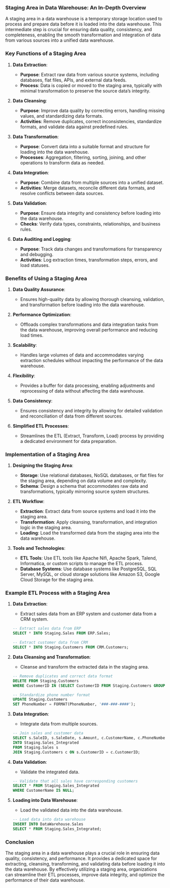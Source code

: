 ### Staging Area in Data Warehouse: An In-Depth Overview

A staging area in a data warehouse is a temporary storage location used to process and prepare data before it is loaded into the data warehouse. This intermediate step is crucial for ensuring data quality, consistency, and completeness, enabling the smooth transformation and integration of data from various sources into a unified data warehouse.

### Key Functions of a Staging Area

1. **Data Extraction**:
   - **Purpose**: Extract raw data from various source systems, including databases, flat files, APIs, and external data feeds.
   - **Process**: Data is copied or moved to the staging area, typically with minimal transformation to preserve the source data’s integrity.

2. **Data Cleansing**:
   - **Purpose**: Improve data quality by correcting errors, handling missing values, and standardizing data formats.
   - **Activities**: Remove duplicates, correct inconsistencies, standardize formats, and validate data against predefined rules.

3. **Data Transformation**:
   - **Purpose**: Convert data into a suitable format and structure for loading into the data warehouse.
   - **Processes**: Aggregation, filtering, sorting, joining, and other operations to transform data as needed.

4. **Data Integration**:
   - **Purpose**: Combine data from multiple sources into a unified dataset.
   - **Activities**: Merge datasets, reconcile different data formats, and resolve conflicts between data sources.

5. **Data Validation**:
   - **Purpose**: Ensure data integrity and consistency before loading into the data warehouse.
   - **Checks**: Verify data types, constraints, relationships, and business rules.

6. **Data Auditing and Logging**:
   - **Purpose**: Track data changes and transformations for transparency and debugging.
   - **Activities**: Log extraction times, transformation steps, errors, and load statuses.

### Benefits of Using a Staging Area

1. **Data Quality Assurance**:
   - Ensures high-quality data by allowing thorough cleansing, validation, and transformation before loading into the data warehouse.

2. **Performance Optimization**:
   - Offloads complex transformations and data integration tasks from the data warehouse, improving overall performance and reducing load times.

3. **Scalability**:
   - Handles large volumes of data and accommodates varying extraction schedules without impacting the performance of the data warehouse.

4. **Flexibility**:
   - Provides a buffer for data processing, enabling adjustments and reprocessing of data without affecting the data warehouse.

5. **Data Consistency**:
   - Ensures consistency and integrity by allowing for detailed validation and reconciliation of data from different sources.

6. **Simplified ETL Processes**:
   - Streamlines the ETL (Extract, Transform, Load) process by providing a dedicated environment for data preparation.

### Implementation of a Staging Area

1. **Designing the Staging Area**:
   - **Storage**: Use relational databases, NoSQL databases, or flat files for the staging area, depending on data volume and complexity.
   - **Schema**: Design a schema that accommodates raw data and transformations, typically mirroring source system structures.

2. **ETL Workflow**:
   - **Extraction**: Extract data from source systems and load it into the staging area.
   - **Transformation**: Apply cleansing, transformation, and integration logic in the staging area.
   - **Loading**: Load the transformed data from the staging area into the data warehouse.

3. **Tools and Technologies**:
   - **ETL Tools**: Use ETL tools like Apache Nifi, Apache Spark, Talend, Informatica, or custom scripts to manage the ETL process.
   - **Database Systems**: Use database systems like PostgreSQL, SQL Server, MySQL, or cloud storage solutions like Amazon S3, Google Cloud Storage for the staging area.

### Example ETL Process with a Staging Area

1. **Data Extraction**:
   - Extract sales data from an ERP system and customer data from a CRM system.

   ```sql
   -- Extract sales data from ERP
   SELECT * INTO Staging.Sales FROM ERP.Sales;

   -- Extract customer data from CRM
   SELECT * INTO Staging.Customers FROM CRM.Customers;
   ```

2. **Data Cleansing and Transformation**:
   - Cleanse and transform the extracted data in the staging area.

   ```sql
   -- Remove duplicates and correct data format
   DELETE FROM Staging.Customers
   WHERE CustomerID IN (SELECT CustomerID FROM Staging.Customers GROUP BY CustomerID HAVING COUNT(*) > 1);

   -- Standardize phone number format
   UPDATE Staging.Customers
   SET PhoneNumber = FORMAT(PhoneNumber, '###-###-####');
   ```

3. **Data Integration**:
   - Integrate data from multiple sources.

   ```sql
   -- Join sales and customer data
   SELECT s.SaleID, s.SaleDate, s.Amount, c.CustomerName, c.PhoneNumber
   INTO Staging.Sales_Integrated
   FROM Staging.Sales s
   JOIN Staging.Customers c ON s.CustomerID = c.CustomerID;
   ```

4. **Data Validation**:
   - Validate the integrated data.

   ```sql
   -- Validate that all sales have corresponding customers
   SELECT * FROM Staging.Sales_Integrated
   WHERE CustomerName IS NULL;
   ```

5. **Loading into Data Warehouse**:
   - Load the validated data into the data warehouse.

   ```sql
   -- Load data into data warehouse
   INSERT INTO DataWarehouse.Sales
   SELECT * FROM Staging.Sales_Integrated;
   ```

### Conclusion

The staging area in a data warehouse plays a crucial role in ensuring data quality, consistency, and performance. It provides a dedicated space for extracting, cleansing, transforming, and validating data before loading it into the data warehouse. By effectively utilizing a staging area, organizations can streamline their ETL processes, improve data integrity, and optimize the performance of their data warehouse.